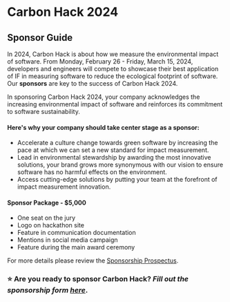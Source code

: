 # Carbon Hack 2024
## Sponsor Guide

In 2024, Carbon Hack is about how we measure the environmental impact of software. From Monday, February 26 - Friday, March 15, 2024, developers and engineers will compete to showcase their best application of IF in measuring software to reduce the ecological footprint of software.
Our **sponsors** are key to the success of Carbon Hack 2024.

In sponsoring Carbon Hack 2024, your company acknowledges the increasing environmental impact of software and reinforces its commitment to software sustainability. 

#### Here's why your company should take center stage as a sponsor:
- Accelerate a culture change towards green software by increasing the pace at which we can set a new standard for impact measurement.
- Lead in environmental stewardship by awarding the most innovative solutions, your brand grows more synonymous with our vision to ensure software has no harmful effects on the environment.
- Access cutting-edge solutions by putting your team at the forefront of impact measurement innovation. 

#### Sponsor Package - $5,000
- One seat on the jury
- Logo on hackathon site
- Feature in communication documentation 
- Mentions in social media campaign
- Feature during the main award ceremony


For more details please review the [Sponsorship Prospectus](https://github.com/Green-Software-Foundation/hack/blob/main/CarbonHack24-Sponsorship.pdf).
### ⭐️ Are you ready to sponsor Carbon Hack? _Fill out the sponsorship form [here](https://airtable.com/appEgAD7NpmIQ1tp9/pagVE3jqLCtdomWHi/form/?utm_source=sponsor-form&utm_medium=online&utm_campaign=hack24&utm_term=)_.
